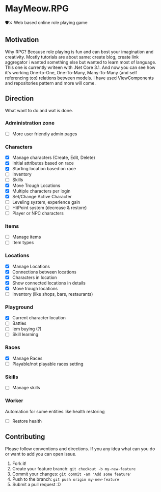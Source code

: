 # MayMeow.RPG

🛡⚔ Web based online role playing game

## Motivation

Why RPG? Because role playing is fun and can bost your imagination and creativity. Mostly tutorials are about same: create blog, create link aggregator i wanted something else but wanted to learn most of language. This one is currently writeen with .Net Core 3.1. And now you can see how it's working One-to-One, One-To-Many, Many-To-Many (and self referencing too) relations between models. I have used ViewComponents and repositories pattern and more will come.

## Direction

What want to do and wat is done.

### Administration zone

* [ ] More user friendly admin pages

### Characters

* [x] Manage characters (Create, Edit, Delete)
* [x] Initial attributes based on race
* [x] Starting location based on race
* [ ] Inventory
* [ ] Skills
* [x] Move Trough Locations
* [x] Multiple characters per login
* [x] Set/Change Active Character
* [ ] Leveling system, experience gain
* [ ] HitPoint system (decrease & restore)
* [ ] Player or NPC characters

### Items

* [ ] Manage items
* [ ] Item types

### Locations

* [x] Manage Locations
* [x] Connections between locations
* [x] Characters in location
* [x] Show connected locations in details
* [x] Move trough locations
* [ ] Inventory (like shops, bars, restaurants)

### Playground

* [x] Current character location
* [ ] Battles
* [ ] Iem buying (?)
* [ ] Skill learning

### Races

* [x] Manage Races
* [ ] Playable/not playable races setting

### Skills

* [ ] Manage skills

### Worker

Automation for some entities like health restoring

* [ ] Restore health

## Contributing

Please follow conventions and directions. If you any idea what can you do or want to add you can open issue.

1. Fork it!
2. Create your feature branch: `git checkout -b my-new-feature`
3. Commit your changes: `git commit -am 'Add some feature'`
4. Push to the branch: `git push origin my-new-feature`
5. Submit a pull request :D

